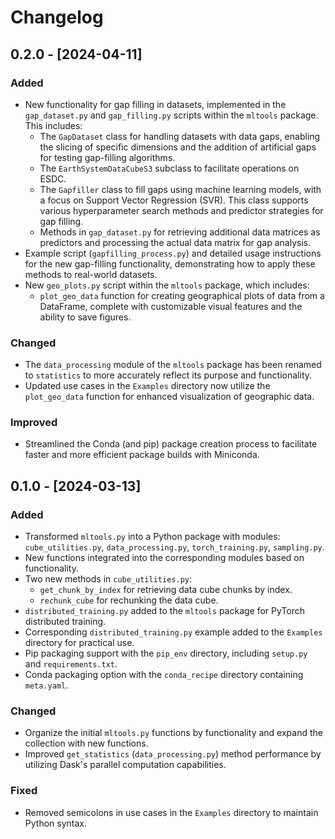 # Changelog

## 0.2.0 - [2024-04-11]
### Added
- New functionality for gap filling in datasets, implemented in the `gap_dataset.py` and `gap_filling.py` scripts within the `mltools` package. This includes:
    - The `GapDataset` class for handling datasets with data gaps, enabling the slicing of specific dimensions and the addition of artificial gaps for testing gap-filling algorithms.
    - The `EarthSystemDataCubeS3` subclass to facilitate operations on ESDC.
    - The `Gapfiller` class to fill gaps using machine learning models, with a focus on Support Vector Regression (SVR). This class supports various hyperparameter search methods and predictor strategies for gap filling.
    - Methods in `gap_dataset.py` for retrieving additional data matrices as predictors and processing the actual data matrix for gap analysis.
- Example script (`gapfilling_process.py`) and detailed usage instructions for the new gap-filling functionality, demonstrating how to apply these methods to real-world datasets.
- New `geo_plots.py` script within the `mltools` package, which includes:
    - `plot_geo_data` function for creating geographical plots of data from a DataFrame, complete with customizable visual features and the ability to save figures.

### Changed
- The `data_processing` module of the `mltools` package has been renamed to `statistics` to more accurately reflect its purpose and functionality.
- Updated use cases in the `Examples` directory now utilize the `plot_geo_data` function for enhanced visualization of geographic data.

### Improved
- Streamlined the Conda (and pip) package creation process to facilitate faster and more efficient package builds with Miniconda.

## 0.1.0 - [2024-03-13]

### Added
- Transformed `mltools.py` into a Python package with modules: `cube_utilities.py`, `data_processing.py`, `torch_training.py`, `sampling.py`.
- New functions integrated into the corresponding modules based on functionality.
- Two new methods in `cube_utilities.py`:
  - `get_chunk_by_index` for retrieving data cube chunks by index.
  - `rechunk_cube` for rechunking the data cube.
- `distributed_training.py` added to the `mltools` package for PyTorch distributed training.
- Corresponding `distributed_training.py` example added to the `Examples` directory for practical use.
- Pip packaging support with the `pip_env` directory, including `setup.py` and `requirements.txt`.
- Conda packaging option with the `conda_recipe` directory containing `meta.yaml`.

### Changed
- Organize the initial `mltools.py` functions by functionality and expand the collection with new functions.
- Improved `get_statistics` (`data_processing.py`) method performance by utilizing Dask's parallel computation capabilities.

### Fixed
- Removed semicolons in use cases in the `Examples` directory to maintain Python syntax.
